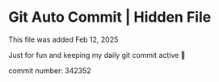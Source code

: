 # Git Auto Commit | Hidden File

This file was added Feb 12, 2025

Just for fun and keeping my daily git commit active 🤪

commit number: 342352
